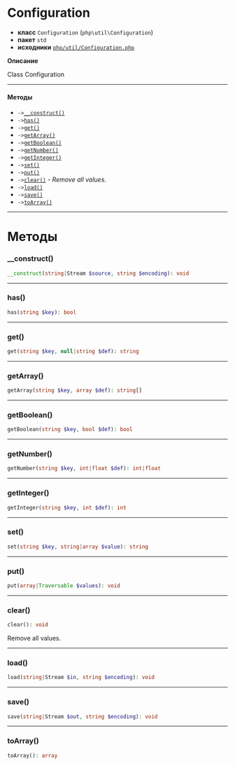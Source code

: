 # Configuration

- **класс** `Configuration` (`php\util\Configuration`)
- **пакет** `std`
- **исходники** [`php/util/Configuration.php`](./src/main/resources/JPHP-INF/sdk/php/util/Configuration.php)

**Описание**

Class Configuration

---

#### Методы

- `->`[`__construct()`](#method-__construct)
- `->`[`has()`](#method-has)
- `->`[`get()`](#method-get)
- `->`[`getArray()`](#method-getarray)
- `->`[`getBoolean()`](#method-getboolean)
- `->`[`getNumber()`](#method-getnumber)
- `->`[`getInteger()`](#method-getinteger)
- `->`[`set()`](#method-set)
- `->`[`put()`](#method-put)
- `->`[`clear()`](#method-clear) - _Remove all values._
- `->`[`load()`](#method-load)
- `->`[`save()`](#method-save)
- `->`[`toArray()`](#method-toarray)

---
# Методы

<a name="method-__construct"></a>

### __construct()
```php
__construct(string|Stream $source, string $encoding): void
```

---

<a name="method-has"></a>

### has()
```php
has(string $key): bool
```

---

<a name="method-get"></a>

### get()
```php
get(string $key, null|string $def): string
```

---

<a name="method-getarray"></a>

### getArray()
```php
getArray(string $key, array $def): string[]
```

---

<a name="method-getboolean"></a>

### getBoolean()
```php
getBoolean(string $key, bool $def): bool
```

---

<a name="method-getnumber"></a>

### getNumber()
```php
getNumber(string $key, int|float $def): int|float
```

---

<a name="method-getinteger"></a>

### getInteger()
```php
getInteger(string $key, int $def): int
```

---

<a name="method-set"></a>

### set()
```php
set(string $key, string|array $value): string
```

---

<a name="method-put"></a>

### put()
```php
put(array|Traversable $values): void
```

---

<a name="method-clear"></a>

### clear()
```php
clear(): void
```
Remove all values.

---

<a name="method-load"></a>

### load()
```php
load(string|Stream $in, string $encoding): void
```

---

<a name="method-save"></a>

### save()
```php
save(string|Stream $out, string $encoding): void
```

---

<a name="method-toarray"></a>

### toArray()
```php
toArray(): array
```